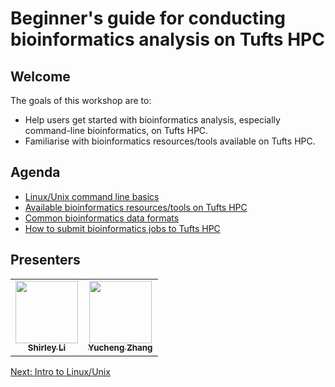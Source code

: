 # Beginner's guide for conducting bioinformatics analysis on Tufts HPC

## Welcome
The goals of this workshop are to:
- Help users get started with bioinformatics analysis, especially command-line bioinformatics, on Tufts HPC.
- Familiarise with bioinformatics resources/tools available on Tufts HPC.

## Agenda
- [Linux/Unix command line basics](linux/00_overview.md)
- [Available bioinformatics resources/tools on Tufts HPC](02_tufts_bioinformatics_resources.md)
- [Common bioinformatics data formats](02_bioinformatics_formats.md)
- [How to submit bioinformatics jobs to Tufts HPC](03_bioinformatics_jobs.md)

## Presenters
<!-- ALL-CONTRIBUTORS-LIST:START - Do not remove or modify this section -->
<!-- prettier-ignore-start -->
<!-- markdownlint-disable -->
<table>
  <tr>
    <td align="center"><a href="https://github.com/shirleyxueli41"><img src="https://avatars.githubusercontent.com/u/88347911?v=4" width="100px;" alt=""/><br /><sub><b>Shirley Li</b></sub></a><br /></
    td>
    <td align="center"><a href="https://github.com/zhan4429"><img src="https://avatars.githubusercontent.com/u/90942318" width="100px;" alt=""/><br /><sub><b>Yucheng Zhang</b></sub></a><br /></td>    
  </tr>
</table>

<!-- markdownlint-enable -->
<!-- prettier-ignore-end -->

<!-- ALL-CONTRIBUTORS-LIST:END -->
[Next: Intro to Linux/Unix](01_linux101.md)
